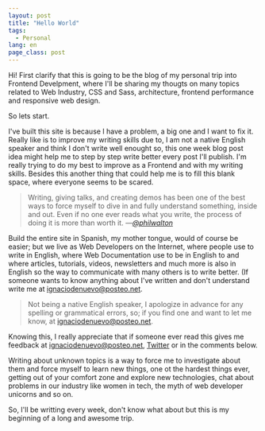 ```yaml
---
layout: post
title: "Hello World"
tags:
  - Personal
lang: en
page_class: post
---
```


Hi! First clarify that this is going to be the blog of my personal trip into Frontend Develpment, where I'll be sharing my thougts on many topics related to Web Industry, CSS and Sass, architecture, frontend performance and responsive web design.

So lets start.

I've built this site is because I have a problem, a big one and I want to fix it. Really like is to improve my writing skills due to, I am not a native English speaker and think I don't write well enought so, this one week blog post idea might help me to step by step write better every post I'll publish. I'm really trying to do my best to improve as a Frontend and with my writing skills. Besides this another thing that could help me is to fill this blank space, where everyone seems to be scared.

<blockquote class="quote">
    <span>Writing, giving talks, and creating demos has been one of the best ways to force myself to dive in and fully understand something, inside and out. Even if no one ever reads what you write, the process of doing it is more than worth it.</span>
    <cite>&mdash;<a class="link link--special" href="https://twitter.com/philwalton" target="_blank" rel="noopener">@philwalton</a></cite>
</blockquote>

Build the entire site in Spanish, my mother tongue, would of course be easier; but we live as Web Developers on the Internet, where people use to write in English, where Web Documentation use to be in English to and where articles, tutorials, videos, newsletters and much more is also in English so the way to communicate with many others is to write better. (If someone wants to know anything about I've written and don't understand write me at <a class="link link--special" href="mailto:ignaciodenuevo@posteo.net" target="_blank" rel="noopener">ignaciodenuevo@posteo.net</a>.

  <blockquote class="quote">
    <span>Not being a native English speaker, I apologize in advance for any spelling or grammatical errors, so; if you find one and want to let me know, at <a class="link link--special" href="mailto:ignaciodenuevo@posteo.net" target="_blank" rel="noopener">ignaciodenuevo@posteo.net</a>.
    </span>
  </blockquote>

Knowing this, I really appreciate that if someone ever read this gives me feedback at <a class="link link--special" href="mailto:ignaciodenuevo@posteo.net" target="_blank" rel="noopener">ignaciodenuevo@posteo.net</a>, <a class="link link--special" href="{{ site.twitter }}" target="_blank" rel="noopener">Twitter</a> or in the comments below.

Writing about unknown topics is a way to force me to investigate about them and force myself to learn new things, one ot the hardest things ever, getting out of your comfort zone and explore new technologies, chat about problems in our industry like women in tech, the myth of web developer unicorns and so on.

So, I'll be writting every week, don't know what about but this is my beginning of a long and awesome trip.
